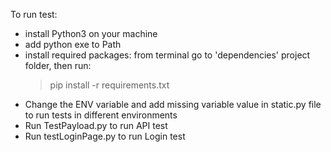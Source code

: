 To run test:

- install Python3 on your machine
- add python exe to Path
- install required packages: 
  from terminal go to 'dependencies' project folder, then run: 
   > pip install -r requirements.txt 
- Change the ENV variable and add missing variable value in static.py file to run tests in different environments 
- Run TestPayload.py to run API test
- Run testLoginPage.py to run Login test